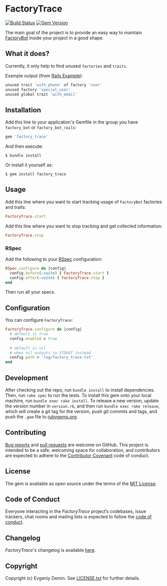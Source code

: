 # FactoryTrace

[![Build Status](https://travis-ci.org/djezzzl/factory_trace.svg?branch=master)](https://travis-ci.org/djezzzl/factory_trace)
[![Gem Version](https://badge.fury.io/rb/factory_trace.svg)](https://badge.fury.io/rb/factory_trace)

The main goal of the project is to provide an easy way to maintain [FactoryBot](https://github.com/thoughtbot/factory_bot) 
inside your project in a good shape.

## What it does?

Currently, it only help to find unused `factories` and `traits`.

Example output (from [Rails Example](rails-example)):

```bash
unused trait 'with_phone' of factory 'user'
unused factory 'special_user'
unused global trait 'with_email'
```

## Installation

Add this line to your application's Gemfile in the group you have `factory_bot` or `factory_bot_rails`:

```ruby
gem 'factory_trace'
```

And then execute:
```
$ bundle install
```

Or install it yourself as:

```
$ gem install factory_trace
```

## Usage

Add this line where you want to start tracking usage of `FactoryBot` factories and traits:

```ruby
FactoryTrace.start
```

Add this line where you want to stop tracking and get collected information:

```ruby
FactoryTrace.stop
```

### RSpec

Add the following to your [RSpec](https://github.com/rspec/rspec) configuration:

```ruby
RSpec.configure do |config|
  config.before(:suite) { FactoryTrace.start }
  config.after(:suite) { FactoryTrace.stop }
end
```

Then run all your specs.

## Configuration

You can configure `FactoryTrace`:

```ruby
FactoryTrace.configure do |config|
  # default is true
  config.enabled = true 
  
  # default is nil
  # when nil outputs to STDOUT instead 
  config.path = 'log/factory_trace.txt' 
end
```

## Development

After checking out the repo, run `bundle install` to install dependencies. 
Then, run `rake spec` to run the tests.
To install this gem onto your local machine, run `bundle exec rake install`. 
To release a new version, update the version number in `version.rb`, 
and then run `bundle exec rake release`, which will create a git tag for the version, 
push git commits and tags, and push the `.gem` file to [rubygems.org](https://rubygems.org).

## Contributing

[Bug reports](https://github.com/djezzzl/factory_trace/issues) and [pull requests](https://github.com/djezzzl/factory_trace/pulls) are welcome on GitHub. 
This project is intended to be a safe, welcoming space for collaboration, and contributors are expected 
to adhere to the [Contributor Covenant](http://contributor-covenant.org) code of conduct.

## License

The gem is available as open source under the terms of the [MIT License](https://opensource.org/licenses/MIT).

## Code of Conduct

Everyone interacting in the *FactoryTrace* project’s codebases, issue trackers, chat rooms and mailing lists is expected to follow the [code of conduct](CODE_OF_CONDUCT.md).

## Changelog

*FactoryTrace*'s changelog is available [here](CHANGELOG.md).

## Copyright

Copyright (c) Evgeniy Demin. See [LICENSE.txt](LICENSE.txt) for further details.
